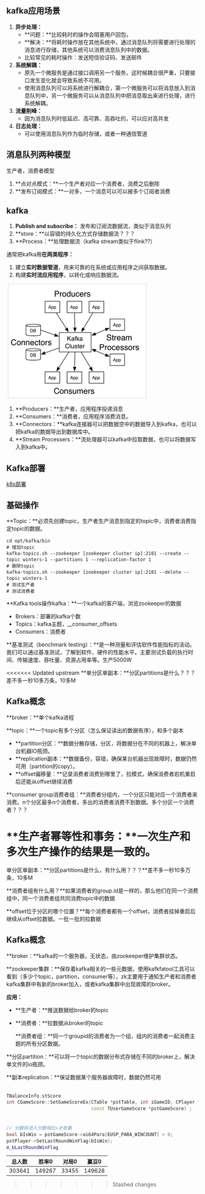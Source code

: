 ## kafka应用场景

1. **异步处理：**
   - **问题：**比较耗时的操作会阻塞用户回包，
   - **解决：**将耗时操作放在其他系统中，通过消息队列将需要进行处理的消息进行存储，其他系统可以消费消息队列中的数据。
   - 比较常见的耗时操作：发送短信验证码、发送邮件
2. **系统解耦：**
   - 原先一个微服务是通过接口调用另一个服务，这时候耦合很严重，只要接口发生变化就会导致系统不可用。
   - 使用消息队列可以将系统进行解耦合，第一个微服务可以将消息放入到消息队列中，另一个微服务可以从消息队列中把消息取出来进行处理，进行系统解耦。
3. **流量削峰：**
   - 因为消息队列时低延迟、高可靠、高吞吐的，可以应对高并发
4. **日志处理：**
   - 可以使用消息队列作为临时存储，或者一种通信管道

## 消息队列两种模型

生产者，消费者模型

1. **点对点模式：**一个生产者对应一个消费者，消费之后删除
2. **发布订阅模式：**一对多，一个消息可以可以被多个订阅者消费

## kafka

1. **Publish and subscribe：** 发布和订阅流数据流，类似于消息队列
2. **store：**以容错的持久化方式存储数据流？？？
3. **Process：**处理数据流（kafka stream类似于flink??）

通常把kafka用**在两类程序：**

1. 建立**实时数据管道**，用来可靠的在系统或应用程序之间获取数据。
2. 构建**实时流应用程序**，以转化或响应数据流。

​	![](图片1.png)

1. **Producers：**生产者，应用程序投递消息
2. **Consumers：**消费者，应用程序消费消息。
3. **Connectors：**kafka连接器可以把数据空中的数据导入到kafka，也可以把kafka的数据导出到数据库中。
4. **Stream Processers：**流处理器可以kafka中拉取数据，也可以将数据写入到kafka中。

## Kafka部署

[k8s部署](https://blog.51cto.com/binghe001/5245687)

## 基础操作

**Topic：**必须先创建topic，生产者生产消息到指定的topic中，消费者消费指定topic的数据。

```shell
cd opt/kafka/bin
# 增加topic
kafka-topics.sh --zookeeper [zookeeper cluster ip]:2181 --create --topic winters-1 --partitions 1 --replication-factor 1
# 删除topic
kafka-topics.sh --zookeeper [zookeeper cluster ip]:2181 --delete --topic winters-1
# 测试生产者
# 测试消费者
```

**Kafka tools操作kafka：**一个kafka的客户端，浏览zookeeper的数据

- Brokers：部署的kafka个数
- Topics：kafka主题，__consumer_offsets
- Consumers：消费者

**基准测试（benchmark testing）：**是一种测量和评估软件性能指标的活动。我们可以通过基准测试，了解到软件、硬件的性能水平。主要测试负载的执行时间、传输速度、吞吐量、资源占用率等。生产5000W

<<<<<<< Updated upstream
**单分区单副本：**分区partitions是什么？？？差不多一秒10多万条，10多M







## Kafka概念

**broker：**单个kafka进程

**topic：**一个topic有多个分区（怎么保证读出的数据有序），和多个副本

- **partition分区：**数据分散存储，分区，将数据分在不同的机器上，解决单台机器IO瓶颈。
- **replication副本：**数据备份，容错，确保某台机器出现故障时，数据仍然可用（partition的copy）。
- **offset偏移量：**记录消费者消费到哪里了，拉模式，确保消费者宕机重启后还能从offset继续消费

**consumer group消费者组：**消费者分组内，一个分区只能对应一个消费者来消费。n个分区最多n个消费者，多出的消费者消费不到数据。多个分区一个消费者？？？

**生产者幂等性和事务：**一次生产和多次生产操作的结果是一致的。
=======
单分区单副本：**分区partitions是什么，有什么用？？？**差不多一秒10多万条，10多M

**消费者组有什么用？**如果消费者的group.id是一样的，那么他们在同一个消费组中，同一个消费者组共同消费topic中的数据

**offset位于分区的哪个位置？**每个消费者都有一个offset，消费者挂掉重启后继续从offset拉数据。一批一批的拉数据

## Kafka概念

**broker：**kafka的一个服务器，无状态，由zookeeper维护集群状态。

**zookeeper集群：**保存着kafka相关的一些元数据，使用kafkfatool工具可以看到（多少个topic，partition，consumer等），zk主要用于通知生产者和消费者kafka集群中有新的broker加入，或者kafka集群中出现故障的broker。

**应用：**

- **生产者：**推送数据给broker的topic

- **消费者：**拉数据从broker的topic

  **消费者组：**同一个groupid的消费者为一个组，组内的消费者一起消费主题的所有分区数据。

**分区partition：**可以将一个topic的数据分布式存储在不同的broker上，解决单文件的io瓶颈。

**副本replication：**保证数据某个服务器故障时，数据仍然可用



```c++

TBalanceInfo.stScore
int CGameScore::SetGameScoreEx(CTable *pstTable, int iGameID, CPlayer *pstPlayer,
                               const TUserGameScore *pstGameScore) ;


// 分数和进入分数相比>才是赢
bool bIsWin = pstGameScore->ai64Para[EUSP_PARA_WINCOUNT] > 0;
pstPlayer->SetLastRoundWinFlag(bIsWin);
m_bLastRoundWinFlag
```



| 总人数 | 胜率0  | 对局0 | 赢豆0  |
| ------ | ------ | ----- | ------ |
| 303641 | 149267 | 33455 | 149628 |

>>>>>>> Stashed changes
